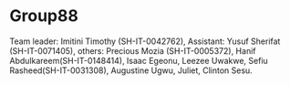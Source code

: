 # Group88
Team leader: Imitini Timothy (SH-IT-0042762),  Assistant: Yusuf Sherifat (SH-IT-0071405), others: Precious Mozia (SH-IT-0005372), Hanif Abdulkareem(SH-IT-0148414), Isaac Egeonu, Leezee Uwakwe, 
Sefiu Rasheed(SH-IT-0031308), Augustine Ugwu, Juliet, Clinton Sesu.
